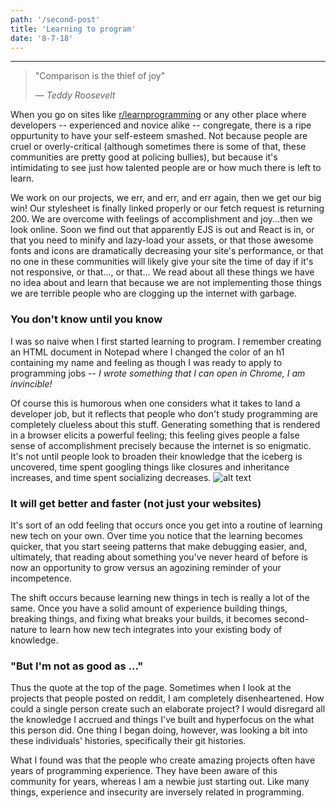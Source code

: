 ```yaml
---
path: '/second-post'
title: 'Learning to program'
date: '8-7-18'
---
```


___
> "Comparison is the thief of joy"
>
> &mdash; <cite>Teddy Roosevelt</cite>

When you go on sites like [r/learnprogramming](https://www.reddit.com/r/learnprogramming/) or any other place where developers -- experienced and novice alike -- congregate, there is a ripe oppurtunity to have your self-esteem smashed. Not because people are cruel or overly-critical (although sometimes there is some of that, these communities are pretty good at policing bullies), but because it's intimidating to see just how talented people are or how much there is left to learn. 

We work on our projects, we err, and err, and err again, then we get our big win! Our stylesheet is finally linked properly or our fetch request is returning 200. We are overcome with feelings of accomplishment and joy...then we look online. Soon we find out that apparently EJS is out and React is in, or that you need to minify and lazy-load your assets, or that those awesome fonts and icons are dramatically decreasing your site's performance, or that no one in these communities will likely give your site the time of day if it's not responsive, or that..., or that... We read about all these things we have no idea about and learn that because we are not implementing those things we are terrible people who are clogging up the internet with garbage.

### You don't know until you know

I was so naive when I first started learning to program. I remember creating an HTML document in Notepad where I changed the color of an h1 containing my name and feeling as though I was ready to apply to programming jobs -- *I wrote something that I can open in Chrome, I am invincible!* 

Of course this is humorous when one considers what it takes to land a developer job, but it reflects that people who don't study programming are completely clueless about this stuff. Generating something that is rendered in a browser elicits a powerful feeling; this feeling gives people a false sense of accomplishment precisely because the internet is so enigmatic. It's not until people look to broaden their knowledge that the iceberg is uncovered, time spent googling things like closures and inheritance increases, and time spent socializing decreases. ![alt text](https://upload.wikimedia.org/wikipedia/commons/thumb/3/3d/Iceberg_in_the_Arctic_with_its_underside_exposed.jpg/1200px-Iceberg_in_the_Arctic_with_its_underside_exposed.jpg) 


### It will get better and faster (not just your websites)

It's sort of an odd feeling that occurs once you get into a routine of learning new tech on your own. Over time you notice that the learning becomes quicker, that you start seeing patterns that make debugging easier, and, ultimately, that reading about something you've never heard of before is now an opportunity to grow versus an agozining reminder of your incompetence. 

The shift occurs because learning new things in tech is really a lot of the same. Once you have a solid amount of experience building things, breaking things, and fixing what breaks your builds, it becomes second-nature to learn how new tech integrates into your existing body of knowledge.


### "But I'm not as good as ..."

Thus the quote at the top of the page. Sometimes when I look at the projects that people posted on reddit, I am completely disenheartened. How could a single person create such an elaborate project? I would disregard all the knowledge I accrued and things I've built and hyperfocus on the what this person did. One thing I began doing, however, was looking a bit into these individuals' histories, specifically their git histories.

What I found was that the people who create amazing projects often have years of programming experience. They have been aware of this community for years, whereas I am a newbie just starting out. Like many things, experience and insecurity are inversely related in programming.


